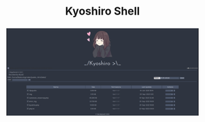 <h1><p align="center"> Kyoshiro Shell</p></h1>

<img src="https://raw.githubusercontent.com/1337r0j4n/php-backdoors/main/.img/100.png">
